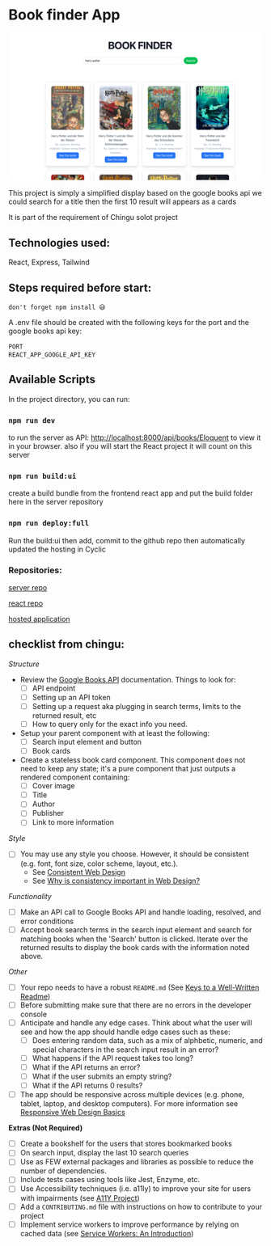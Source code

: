 # Book finder App

![Tier2 Book Finder](./screen-shot.png)

This project is simply a simplified display based on the google books api we could search for a title then the first 10 result will appears as a cards

It is part of the requirement of Chingu solot project

## Technologies used:

React, Express, Tailwind

## Steps required before start:

```
don't forget npm install 😅
```

A .env file should be created with the following keys for the port and the google books api key:

```
PORT
REACT_APP_GOOGLE_API_KEY
```

## Available Scripts

In the project directory, you can run:

### `npm run dev`

to run the server as API:
[http://localhost:8000/api/books/Eloquent](http://localhost:8000/api/books/Eloquent) to view it in your browser.
also if you will start the React project it will count on this server

### `npm run build:ui`

create a build bundle from the frontend react app and put the build folder here in the server repository

### `npm run deploy:full`

Run the build:ui then add, commit to the github repo then automatically updated the hosting in Cyclic

### Repositories:

[server repo](https://github.com/AwsYaseen22/chingo-bookfinder-tier2-server)

[react repo](https://github.com/AwsYaseen22/chingo-bookfinder-tier2)

[hosted application](https://changu-bookfinder.cyclic.app)

## checklist from chingu:

_Structure_

- Review the [Google Books API](https://developers.google.com/books/) documentation. Things to look for:
  - [ ] API endpoint
  - [ ] Setting up an API token
  - [ ] Setting up a request aka plugging in search terms, limits to the returned result, etc
  - [ ] How to query only for the exact info you need.
- Setup your parent component with at least the following:
  - [ ] Search input element and button
  - [ ] Book cards
- Create a stateless book card component. This component does not need to keep
  any state; it's a pure component that just outputs a rendered component
  containing:
  - [ ] Cover image
  - [ ] Title
  - [ ] Author
  - [ ] Publisher
  - [ ] Link to more information

_Style_

- [ ] You may use any style you choose. However, it should be consistent (e.g.
      font, font size, color scheme, layout, etc.).
  - See [Consistent Web Design](https://1stwebdesigner.com/consistent-web-design/)
  - See [Why is consistency important in Web Design?](https://laceytechsolutions.co.uk/blog/importance-of-consistency-in-web-design/)

_Functionality_

- [ ] Make an API call to Google Books API and handle loading, resolved, and
      error conditions
- [ ] Accept book search terms in the search input element and search for
      matching books when the 'Search' button is clicked. Iterate over the returned
      results to display the book cards with the information noted above.

_Other_

- [ ] Your repo needs to have a robust `README.md` (See [Keys to a Well-Written Readme](https://medium.com/chingu/keys-to-a-well-written-readme-55c53d34fe6d))
- [ ] Before submitting make sure that there are no errors in the developer console
- [ ] Anticipate and handle any edge cases. Think about what the user will see
      and how the app should handle edge cases such as these:
  - [ ] Does entering random data, such as a mix of alphbetic, numeric, and
        special characters in the search input result in an error?
  - [ ] What happens if the API request takes too long?
  - [ ] What if the API returns an error?
  - [ ] What if the user submits an empty string?
  - [ ] What if the API returns 0 results?
- [ ] The app should be responsive across multiple devices (e.g. phone, tablet,
      laptop, and desktop computers). For more information see
      [Responsive Web Design Basics](https://developers.google.com/web/fundamentals/design-and-ux/responsive/)

**Extras (Not Required)**

- [ ] Create a bookshelf for the users that stores bookmarked books
- [ ] On search input, display the last 10 search queries
- [ ] Use as FEW external packages and libraries as possible to reduce the
      number of dependencies.
- [ ] Include tests cases using tools like Jest, Enzyme, etc.
- [ ] Use Accessibility techniques (i.e. a11ly) to improve your site for users
      with impairments (see [A11Y Project](https://a11yproject.com/))
- [ ] Add a `CONTRIBUTING.md` file with instructions on how to contribute to
      your project
- [ ] Implement service workers to improve performance by relying on cached
      data (see [Service Workers: An Introduction](https://developers.google.com/web/fundamentals/primers/service-workers))
